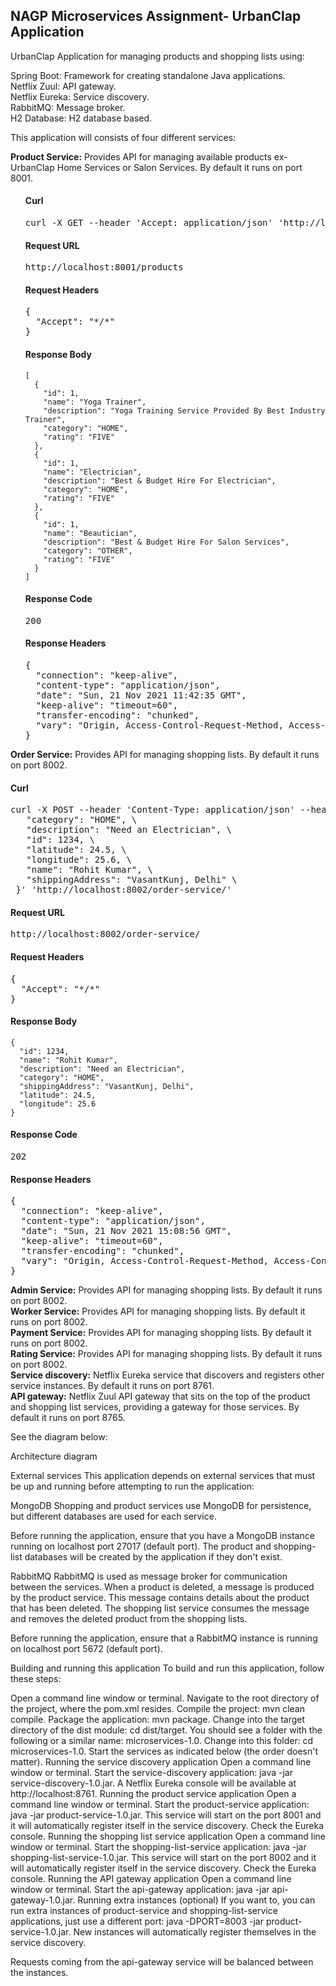 <h2>NAGP Microservices Assignment- UrbanClap Application</h2>

UrbanClap Application for managing products and shopping lists using:

Spring Boot: Framework for creating standalone Java applications.<br/>
Netflix Zuul: API gateway.<br/>
Netflix Eureka: Service discovery.<br/>
RabbitMQ: Message broker.<br/>
H2 Database: H2 database based.<br/>

This application will consists of four different services:

<b>Product Service:</b> Provides API for managing available products ex- UrbanClap Home Services or Salon Services. By default it runs on port 8001.<br/>

<ul class="endpoints" id="product-controller_endpoint_list" style="">

<td width="50%"><span class="model-signature"><div>    
</div></span></td>
<td class="headers">         
        </form>
        <div class="response" style="">
          <h4 class="curl">Curl</h4>
          <div class="block curl"><pre>curl -X GET --header 'Accept: application/json' 'http://localhost:8001/products'</pre></div>
          <h4 data-sw-translate="">Request URL</h4>
          <div class="block request_url"><pre>http://localhost:8001/products</pre></div>
          <h4 data-sw-translate="">Request Headers</h4>
          <div class="block request_headers"><pre>{<br>  "Accept": "*/*"<br>}</pre></div>
          <h4 data-sw-translate="">Response Body</h4>
          <div class="block response_body hljs json"><pre class="json"><code>[
  {
    "<span class="hljs-attr">id</span>": <span class="hljs-number">1</span>,
    "<span class="hljs-attr">name</span>": <span class="hljs-string">"Yoga Trainer"</span>,
    "<span class="hljs-attr">description</span>": <span class="hljs-string">"Yoga Training Service Provided By Best Industry Trainer"</span>,
    "<span class="hljs-attr">category</span>": <span class="hljs-string">"HOME"</span>,
    "<span class="hljs-attr">rating</span>": <span class="hljs-string">"FIVE"</span>
  },
  {
    "<span class="hljs-attr">id</span>": <span class="hljs-number">1</span>,
    "<span class="hljs-attr">name</span>": <span class="hljs-string">"Electrician"</span>,
    "<span class="hljs-attr">description</span>": <span class="hljs-string">"Best &amp; Budget Hire For Electrician"</span>,
    "<span class="hljs-attr">category</span>": <span class="hljs-string">"HOME"</span>,
    "<span class="hljs-attr">rating</span>": <span class="hljs-string">"FIVE"</span>
  },
  {
    "<span class="hljs-attr">id</span>": <span class="hljs-number">1</span>,
    "<span class="hljs-attr">name</span>": <span class="hljs-string">"Beautician"</span>,
    "<span class="hljs-attr">description</span>": <span class="hljs-string">"Best &amp; Budget Hire For Salon Services"</span>,
    "<span class="hljs-attr">category</span>": <span class="hljs-string">"OTHER"</span>,
    "<span class="hljs-attr">rating</span>": <span class="hljs-string">"FIVE"</span>
  }
]</code></pre></div>
          <h4 data-sw-translate="">Response Code</h4>
          <div class="block response_code"><pre>200</pre></div>
          <h4 data-sw-translate="">Response Headers</h4>
          <div class="block response_headers"><pre>{<br>  "connection": "keep-alive",<br>  "content-type": "application/json",<br>  "date": "Sun, 21 Nov 2021 11:42:35 GMT",<br>  "keep-alive": "timeout=60",<br>  "transfer-encoding": "chunked",<br>  "vary": "Origin, Access-Control-Request-Method, Access-Control-Request-Headers"<br>}</pre></div>
        </div>
      </div>
    </li>
  </ul>
</li></ul>


<b>Order Service:</b> Provides API for managing shopping lists. By default it runs on port 8002.<br/>

<div class="response" style="">
          <h4 class="curl">Curl</h4>
          <div class="block curl"><pre>curl -X POST --header 'Content-Type: application/json' --header 'Accept: application/json' -d '{ \ 
   "category": "HOME", \ 
   "description": "Need an Electrician", \ 
   "id": 1234, \ 
   "latitude": 24.5, \ 
   "longitude": 25.6, \ 
   "name": "Rohit Kumar", \ 
   "shippingAddress": "VasantKunj, Delhi" \ 
 }' 'http://localhost:8002/order-service/'</pre></div>
          <h4 data-sw-translate="">Request URL</h4>
          <div class="block request_url"><pre>http://localhost:8002/order-service/</pre></div>
          <h4 data-sw-translate="">Request Headers</h4>
          <div class="block request_headers"><pre>{<br>  "Accept": "*/*"<br>}</pre></div>
          <h4 data-sw-translate="">Response Body</h4>
          <div class="block response_body hljs json"><pre class="json"><code>{
  "<span class="hljs-attr">id</span>": <span class="hljs-number">1234</span>,
  "<span class="hljs-attr">name</span>": <span class="hljs-string">"Rohit Kumar"</span>,
  "<span class="hljs-attr">description</span>": <span class="hljs-string">"Need an Electrician"</span>,
  "<span class="hljs-attr">category</span>": <span class="hljs-string">"HOME"</span>,
  "<span class="hljs-attr">shippingAddress</span>": <span class="hljs-string">"VasantKunj, Delhi"</span>,
  "<span class="hljs-attr">latitude</span>": <span class="hljs-number">24.5</span>,
  "<span class="hljs-attr">longitude</span>": <span class="hljs-number">25.6</span>
}</code></pre></div>
          <h4 data-sw-translate="">Response Code</h4>
          <div class="block response_code"><pre>202</pre></div>
          <h4 data-sw-translate="">Response Headers</h4>
          <div class="block response_headers"><pre>{<br>  "connection": "keep-alive",<br>  "content-type": "application/json",<br>  "date": "Sun, 21 Nov 2021 15:08:56 GMT",<br>  "keep-alive": "timeout=60",<br>  "transfer-encoding": "chunked",<br>  "vary": "Origin, Access-Control-Request-Method, Access-Control-Request-Headers"<br>}</pre></div>
        </div>



<b>Admin Service:</b> Provides API for managing shopping lists. By default it runs on port 8002.<br/>
<b>Worker Service:</b> Provides API for managing shopping lists. By default it runs on port 8002.<br/>
<b>Payment Service:</b> Provides API for managing shopping lists. By default it runs on port 8002.<br/>
<b>Rating Service:</b> Provides API for managing shopping lists. By default it runs on port 8002.<br/>
<b>Service discovery:</b> Netflix Eureka service that discovers and registers other service instances. By default it runs on port 8761.<br/>
<b>API gateway:</b> Netflix Zuul API gateway that sits on the top of the product and shopping list services, providing a gateway for those services. By default it runs on port 8765.</br>

See the diagram below:

Architecture diagram

External services
This application depends on external services that must be up and running before attempting to run the application:

MongoDB
Shopping and product services use MongoDB for persistence, but different databases are used for each service.

Before running the application, ensure that you have a MongoDB instance running on localhost port 27017 (default port). The product and shopping-list databases will be created by the application if they don't exist.

RabbitMQ
RabbitMQ is used as message broker for communication between the services. When a product is deleted, a message is produced by the product service. This message contains details about the product that has been deleted. The shopping list service consumes the message and removes the deleted product from the shopping lists.

Before running the application, ensure that a RabbitMQ instance is running on localhost port 5672 (default port).

Building and running this application
To build and run this application, follow these steps:

Open a command line window or terminal.
Navigate to the root directory of the project, where the pom.xml resides.
Compile the project: mvn clean compile.
Package the application: mvn package.
Change into the target directory of the dist module: cd dist/target.
You should see a folder with the following or a similar name: microservices-1.0. Change into this folder: cd microservices-1.0.
Start the services as indicated below (the order doesn't matter).
Running the service discovery application
Open a command line window or terminal.
Start the service-discovery application: java -jar service-discovery-1.0.jar.
A Netflix Eureka console will be available at http://localhost:8761.
Running the product service application
Open a command line window or terminal.
Start the product-service application: java -jar product-service-1.0.jar.
This service will start on the port 8001 and it will automatically register itself in the service discovery. Check the Eureka console.
Running the shopping list service application
Open a command line window or terminal.
Start the shopping-list-service application: java -jar shopping-list-service-1.0.jar.
This service will start on the port 8002 and it will automatically register itself in the service discovery. Check the Eureka console.
Running the API gateway application
Open a command line window or terminal.
Start the api-gateway application: java -jar api-gateway-1.0.jar.
Running extra instances (optional)
If you want to, you can run extra instances of product-service and shopping-list-service applications, just use a different port: java -DPORT=8003 -jar product-service-1.0.jar. New instances will automatically register themselves in the service discovery.

Requests coming from the api-gateway service will be balanced between the instances.


<!---
RohitKumar89/RohitKumar89 is a ✨ special ✨ repository because its `README.md` (this file) appears on your GitHub profile.
You can click the Preview link to take a look at your changes.
--->

